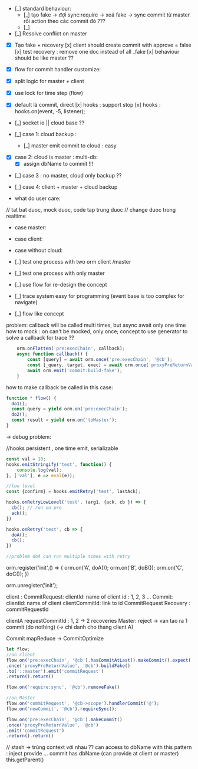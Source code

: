 * [_] standard behaviour: 
    * [_] tạo fake -> đợi sync:require -> xoá fake -> sync commit từ master rồi action theo các commit đó ???
    * [_]  
* [_] Resolve conflict on master 
* [x] Tạo fake + recovery
    [x] client should create commit with approve = false
    [x] test recovery : remove one doc instead of all _fake
    [x] behaviour should be like master ??
  
* [x] flow for commit handler customize:
* [x] split logic for master + client
* [x] use lock for time step (flow)
* [x] default là commit, direct
    [x] hooks : support stop
    [x] hooks : hooks.on(event, -5, listener);
  
* [_] socket io || cloud base ??
  
* [_] case 1: cloud backup :
    * [_] master emit commit to cloud : easy
    
* [x] case 2: cloud is master : multi-db: 
    * [x] assign dbName to commit !!!
    
* [_] case 3 : no master, cloud only backup ??

* [_] case 4: client + master + cloud backup
  
* what do user care:

// tat bat duoc, mock duoc, code tap trung duoc
// change duoc trong realtime

* case master:
* case client:
* case without cloud:

* [_] test one process with two orm client /master
* [_] test one process with only master

* [_] use flow for re-design the concept
* [_] trace system easy for programming (event base is too complex for navigate)
* [_] flow like concept

problem: callback will be called multi times, but async await only one time
how to mock : on can't be mocked, only once; 
concept to use generator to solve a callback for trace ?? 
```javascript
    orm.onFlatten('pre:execChain', callback); 
    async function callback() {
        const [query] = await orm.once('pre:execChain', '@cb');
        const [_query, target, exec] = await orm.once(`proxyPreReturnValue:${query.uuid}`, '@cb');
        await orm.emit('commit:build-fake');
    }
```
how to make callback be called in this case: 
```javascript
function * flow() {
  do1();
  const query = yield orm.on('pre:execChain');
  do2();
  const result = yield orm.on('toMaster');
}

```

-> debug problem: 

//hooks persistent , one time emit, serializable

```javascript
const val = 10; 
hooks.emitStringify('test', function() {
    console.log(val); 
}, ['val'], e => eval(e));
```


```javascript
//low level
const {confirm} = hooks.emitRetry('test', lastAck);

hooks.onRetryLowLevel('test', (arg1, {ack, cb }) => {
  cb(); // run on pre
  ack();
})

hooks.onRetry('test', cb => {
  doA();
  cb();    
})

//problem doA can run multiple times with retry 
``` 


orm.register('init',() => {
    orm.on('A', doA());
    orm.on('B', doB());
    orm.on('C', doC());
})

orm.unregister('init');

client : 
CommitRequest: 
clientId: name of client
id : 1, 2, 3 ...
Commit: 
clientId: name of client
clientCommitId: link to id CommitRequest
Recovery :
commitRequestId

clientA
requestCommitId : 1, 2
-> 2 recoveries
Master:
reject -> van tao ra 1 commit (do nothing) (-> chi danh cho thang client A)

Commit 
mapReduce -> CommitOptimize 


```javascript
let flow;
//on client
flow.on('pre:execChain', '@cb').hasCommitAtLast().makeCommit().expect('')
.once('proxyPreReturnValue', '@cb').buildFake()
.to('::master').emit('commitRequest')
.return().return()

flow.on('require:sync', '@cb').removeFake()

//on Master
flow.on('commitRequest', '@cb->scope').handlerCommit('@');
flow.on('newCommit', '@cb').requireSync();

flow.on('pre:execChain', '@cb').makeCommit()
.once('proxyPreReturnValue', '@cb')
.emit('commitRequest')
.return().return()
```


// stash -> trùng context với nhau ??
can access to dbName with this pattern : inject provide ... 
commit has dbName (can provide at client or master)
this.getParent()

